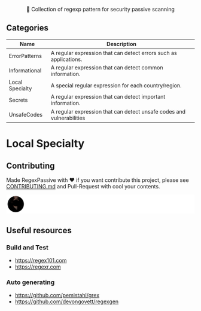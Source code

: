 <h1 align="center">
  <br>
  <a href=""><img src="https://user-images.githubusercontent.com/13212227/160241291-d0261e94-55f7-4614-aa72-8574d2b9428d.png" alt="" width="500px;"></a>
</h1>
<p align="center">🔭 Collection of regexp pattern for security passive scanning</p>

## Categories
| Name           | Description                                                           |
|----------------|-----------------------------------------------------------------------|
| ErrorPatterns  | A regular expression that can detect errors such as applications.     |
| Informational  | A regular expression that can detect common information.              |
| Local Specialty| A special regular expression for each country/region.           |
| Secrets        | A regular expression that can detect important information.           |
| UnsafeCodes    | A regular expression that can detect unsafe codes and vulnerabilities |

# Local Specialty

## Contributing
Made RegexPassive with ❤️
if you want contribute this project, please see [CONTRIBUTING.md](https://github.com/hahwul/RegexPassive/blob/main/CONTRIBUTING.md) and Pull-Request with cool your contents.

[![](/CONTRIBUTORS.svg)](https://github.com/hahwul/RegexPassive/graphs/contributors)

## Useful resources
### Build and Test
- https://regex101.com
- https://regexr.com

### Auto generating
- https://github.com/pemistahl/grex
- https://github.com/devongovett/regexgen

